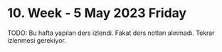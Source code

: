 # 10. Week - 5 May 2023 Friday

TODO: Bu hafta yapılan ders izlendi. Fakat ders notları alınmadı. Tekrar izlenmesi gerekiyor.
